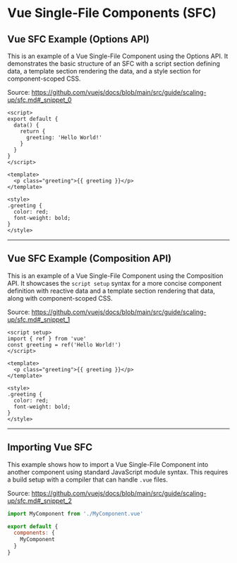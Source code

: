 # Vue Single-File Components (SFC)

## Vue SFC Example (Options API)

This is an example of a Vue Single-File Component using the Options API. It demonstrates the basic structure of an SFC with a script section defining data, a template section rendering the data, and a style section for component-scoped CSS.

Source: https://github.com/vuejs/docs/blob/main/src/guide/scaling-up/sfc.md#_snippet_0

```vue
<script>
export default {
  data() {
    return {
      greeting: 'Hello World!'
    }
  }
}
</script>

<template>
  <p class="greeting">{{ greeting }}</p>
</template>

<style>
.greeting {
  color: red;
  font-weight: bold;
}
</style>
```

---

## Vue SFC Example (Composition API)

This is an example of a Vue Single-File Component using the Composition API. It showcases the `script setup` syntax for a more concise component definition with reactive data and a template section rendering that data, along with component-scoped CSS.

Source: https://github.com/vuejs/docs/blob/main/src/guide/scaling-up/sfc.md#_snippet_1

```vue
<script setup>
import { ref } from 'vue'
const greeting = ref('Hello World!')
</script>

<template>
  <p class="greeting">{{ greeting }}</p>
</template>

<style>
.greeting {
  color: red;
  font-weight: bold;
}
</style>
```

---

## Importing Vue SFC

This example shows how to import a Vue Single-File Component into another component using standard JavaScript module syntax. This requires a build setup with a compiler that can handle `.vue` files.

Source: https://github.com/vuejs/docs/blob/main/src/guide/scaling-up/sfc.md#_snippet_2

```javascript
import MyComponent from './MyComponent.vue'

export default {
  components: {
    MyComponent
  }
}
```
